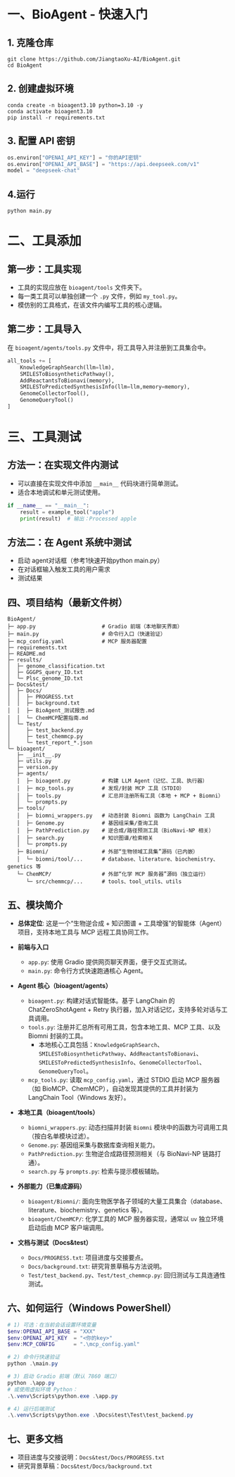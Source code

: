 # 一、BioAgent - 快速入门
## 1. 克隆仓库
```
git clone https://github.com/JiangtaoXu-AI/BioAgent.git
cd BioAgent
```

## 2. 创建虚拟环境
```
conda create -n bioagent3.10 python=3.10 -y
conda activate bioagent3.10
pip install -r requirements.txt
```

## 3. 配置 API 密钥
```python
os.environ["OPENAI_API_KEY"] = "你的API密钥"
os.environ["OPENAI_API_BASE"] = "https://api.deepseek.com/v1"
model = "deepseek-chat"
```
## 4.运行
```
python main.py
```
# 二、工具添加
## 第一步：工具实现

- 工具的实现应放在 `bioagent/tools` 文件夹下。
- 每一类工具可以单独创建一个 `.py` 文件，例如 `my_tool.py`。
- 模仿别的工具格式，在该文件内编写工具的核心逻辑。

## 第二步：工具导入

在 `bioagent/agents/tools.py` 文件中，将工具导入并注册到工具集合中。
```python
all_tools += [
    KnowledgeGraphSearch(llm=llm),
    SMILESToBiosyntheticPathway(),
    AddReactantsToBionavi(memory),
    SMILESToPredictedSynthesisInfo(llm=llm,memory=memory),
    GenomeCollectorTool(),
    GenomeQueryTool()
]
```
# 三、工具测试

## 方法一：在实现文件内测试

- 可以直接在实现文件中添加 `__main__` 代码块进行简单测试。
- 适合本地调试和单元测试使用。
```python
if __name__ == "__main__":
    result = example_tool("apple")
    print(result)  # 输出：Processed apple
```
## 方法二：在 Agent 系统中测试
- 启动 agent对话框（参考1快速开始python main.py）
- 在对话框输入触发工具的用户需求
- 测试结果







## 四、项目结构（最新文件树）

```text
BioAgent/
├─ app.py                     # Gradio 前端（本地聊天界面）
├─ main.py                    # 命令行入口（快速验证）
├─ mcp_config.yaml            # MCP 服务器配置
├─ requirements.txt
├─ README.md
├─ results/
│  ├─ genome_classification.txt
│  ├─ GGGPS_query_ID.txt
│  └─ Plsc_genome_ID.txt
├─ Docs&test/
│  ├─ Docs/
│  │  ├─ PROGRESS.txt
│  │  ├─ background.txt
│  │  ├─ BioAgent_测试报告.md
│  │  └─ ChemMCP配置指南.md
│  └─ Test/
│     ├─ test_backend.py
│     ├─ test_chemmcp.py
│     └─ test_report_*.json
└─ bioagent/
   ├─ __init__.py
   ├─ utils.py
   ├─ version.py
   ├─ agents/
   │  ├─ bioagent.py          # 构建 LLM Agent（记忆、工具、执行器）
   │  ├─ mcp_tools.py         # 发现/封装 MCP 工具（STDIO）
   │  ├─ tools.py             # 汇总并注册所有工具（本地 + MCP + Biomni）
   │  └─ prompts.py
   ├─ tools/
   │  ├─ biomni_wrappers.py   # 动态封装 Biomni 函数为 LangChain 工具
   │  ├─ Genome.py            # 基因组采集/查询工具
   │  ├─ PathPrediction.py    # 逆合成/路径预测工具（BioNavi-NP 相关）
   │  ├─ search.py            # 知识图谱/检索相关
   │  └─ prompts.py
   ├─ Biomni/                 # 外部“生物领域工具集”源码（已内嵌）
   │  └─ biomni/tool/...      # database、literature、biochemistry、genetics 等
   └─ ChemMCP/                # 外部“化学 MCP 服务器”源码（独立运行）
      └─ src/chemmcp/...      # tools、tool_utils、utils
```

## 五、模块简介

- **总体定位**: 这是一个“生物逆合成 + 知识图谱 + 工具增强”的智能体（Agent）项目，支持本地工具与 MCP 远程工具协同工作。

- **前端与入口**
  - `app.py`: 使用 Gradio 提供网页聊天界面，便于交互式测试。
  - `main.py`: 命令行方式快速跑通核心 Agent。

- **Agent 核心（bioagent/agents）**
  - `bioagent.py`: 构建对话式智能体。基于 LangChain 的 ChatZeroShotAgent + Retry 执行器，加入对话记忆，支持多轮对话与工具调用。
  - `tools.py`: 注册并汇总所有可用工具，包含本地工具、MCP 工具、以及 Biomni 封装的工具。
    - 本地核心工具包括：`KnowledgeGraphSearch`、`SMILESToBiosyntheticPathway`、`AddReactantsToBionavi`、`SMILESToPredictedSynthesisInfo`、`GenomeCollectorTool`、`GenomeQueryTool`。
  - `mcp_tools.py`: 读取 `mcp_config.yaml`，通过 STDIO 启动 MCP 服务器（如 BioMCP、ChemMCP），自动发现其提供的工具并封装为 LangChain Tool（Windows 友好）。

- **本地工具（bioagent/tools）**
  - `biomni_wrappers.py`: 动态扫描并封装 `Biomni` 模块中的函数为可调用工具（按白名单模块过滤）。
  - `Genome.py`: 基因组采集与数据库查询相关能力。
  - `PathPrediction.py`: 生物逆合成路径预测相关（与 BioNavi-NP 链路打通）。
  - `search.py` 与 `prompts.py`: 检索与提示模板辅助。

- **外部能力（已集成源码）**
  - `bioagent/Biomni/`: 面向生物医学各子领域的大量工具集合（database、literature、biochemistry、genetics 等）。
  - `bioagent/ChemMCP/`: 化学工具的 MCP 服务器实现，通常以 `uv` 独立环境启动后由 MCP 客户端调用。

- **文档与测试（Docs&test）**
  - `Docs/PROGRESS.txt`: 项目进度与交接要点。
  - `Docs/background.txt`: 研究背景草稿与方法说明。
  - `Test/test_backend.py`、`Test/test_chemmcp.py`: 回归测试与工具连通性测试。

## 六、如何运行（Windows PowerShell）

```powershell
# 1) 可选：在当前会话设置环境变量
$env:OPENAI_API_BASE = "XXX"
$env:OPENAI_API_KEY  = "<你的key>"
$env:MCP_CONFIG      = ".\mcp_config.yaml"

# 2) 命令行快速验证
python .\main.py

# 3) 启动 Gradio 前端（默认 7860 端口）
python .\app.py
# 或使用虚拟环境 Python：
.\.venv\Scripts\python.exe .\app.py

# 4) 运行后端测试
.\.venv\Scripts\python.exe .\Docs&test\Test\test_backend.py
```

## 七、更多文档

- 项目进度与交接说明：`Docs&test/Docs/PROGRESS.txt`
- 研究背景草稿：`Docs&test/Docs/background.txt`

